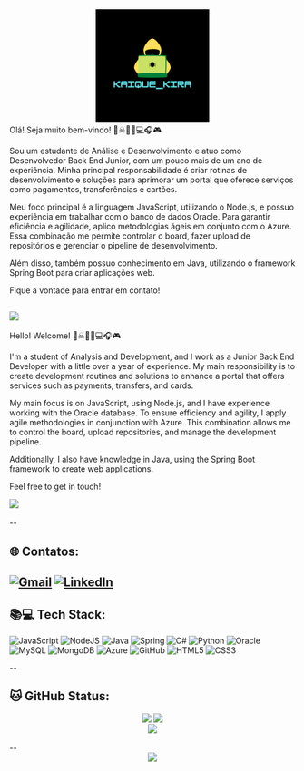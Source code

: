 <div align="center">
<img src ="https://github.com/kaique-kira/TreinamentoSpring/blob/main/imagens/1.png" width="200px"> 
</div>

<div>
Olá! Seja muito bem-vindo! 👾☠🐉🦖💻🎧🎮

Sou um estudante de Análise e Desenvolvimento e atuo como Desenvolvedor Back End Junior, com um pouco mais de um ano de experiência. Minha principal responsabilidade é criar rotinas de desenvolvimento e soluções para aprimorar um portal que oferece serviços como pagamentos, transferências e cartões.

Meu foco principal é a linguagem JavaScript, utilizando o Node.js, e possuo experiência em trabalhar com o banco de dados Oracle. Para garantir eficiência e agilidade, aplico metodologias ágeis em conjunto com o Azure. Essa combinação me permite controlar o board, fazer upload de repositórios e gerenciar o pipeline de desenvolvimento.

Além disso, também possuo conhecimento em Java, utilizando o framework Spring Boot para criar aplicações web.

Fique a vontade para entrar em contato!

##

<p align="rigth">
 <img width="300" src="https://github.com/kaique-kira/kaique-kira/assets/83593559/9c25de69-74e8-4355-a5bf-871616645a84">
</p> Hello! Welcome! 👾☠🐉🦖💻🎧🎮

I'm a student of Analysis and Development, and I work as a Junior Back End Developer with a little over a year of experience. My main responsibility is to create development routines and solutions to enhance a portal that offers services such as payments, transfers, and cards.

My main focus is on JavaScript, using Node.js, and I have experience working with the Oracle database. To ensure efficiency and agility, I apply agile methodologies in conjunction with Azure. This combination allows me to control the board, upload repositories, and manage the development pipeline.

Additionally, I also have knowledge in Java, using the Spring Boot framework to create web applications.

Feel free to get in touch!

<img width="100" src="https://github.com/kaique-kira/kaique-kira/assets/83593559/b573174e-4337-4ece-926d-7ba7586993e3">

</div>

--

## 🌐 Contatos:
 
 [![Gmail](https://img.shields.io/badge/Gmail-D14836?style=for-the-badge&logo=gmail&logoColor=white)](mailto:kaique.d.felipe@gmail.com) [![LinkedIn](https://img.shields.io/badge/linkedin-%230077B5.svg?style=for-the-badge&logo=linkedin&logoColor=white)](https://www.linkedin.com/in/kaique-denobi-felipe/) 
--

## 📚💻 Tech Stack:
![JavaScript](https://img.shields.io/badge/javascript-%23323330.svg?style=for-the-badge&logo=javascript&logoColor=%23F7DF1E) 	![NodeJS](https://img.shields.io/badge/node.js-6DA55F?style=for-the-badge&logo=node.js&logoColor=white) ![Java](https://img.shields.io/badge/java-%23ED8B00.svg?style=for-the-badge&logo=openjdk&logoColor=white) 	![Spring](https://img.shields.io/badge/spring-%236DB33F.svg?style=for-the-badge&logo=spring&logoColor=white) ![C#](https://img.shields.io/badge/c%23-%23239120.svg?style=for-the-badge&logo=c-sharp&logoColor=white) ![Python](https://img.shields.io/badge/python-3670A0?style=for-the-badge&logo=python&logoColor=ffdd54) ![Oracle](https://img.shields.io/badge/Oracle-F80000?style=for-the-badge&logo=oracle&logoColor=white) ![MySQL](https://img.shields.io/badge/mysql-%2300f.svg?style=for-the-badge&logo=mysql&logoColor=white) ![MongoDB](https://img.shields.io/badge/MongoDB-%234ea94b.svg?style=for-the-badge&logo=mongodb&logoColor=white) ![Azure](https://img.shields.io/badge/azure-%230072C6.svg?style=for-the-badge&logo=microsoftazure&logoColor=white) ![GitHub](https://img.shields.io/badge/github-%23121011.svg?style=for-the-badge&logo=github&logoColor=white) ![HTML5](https://img.shields.io/badge/html5-%23E34F26.svg?style=for-the-badge&logo=html5&logoColor=white) ![CSS3](https://img.shields.io/badge/css3-%231572B6.svg?style=for-the-badge&logo=css3&logoColor=white) 

--

## 🐱 GitHub Status:

<div align="center">
 
![](https://github-readme-stats.vercel.app/api?username=kaique-kira&theme=chartreuse-dark&hide_border=false&include_all_commits=true&count_private=true)
![](https://github-readme-streak-stats.herokuapp.com/?user=kaique-kira&theme=chartreuse-dark&hide_border=false)</br>
![](https://github-readme-stats.vercel.app/api/top-langs/?username=kaique-kira&theme=chartreuse-dark&hide_border=false&include_all_commits=true&count_private=true&layout=donut)

</div>
--
<div align="center">
<img width="300" src="https://i2.wp.com/allhtaccess.info/wp-content/uploads/2018/03/programming.gif?fit=1281%2C716&ssl=1" />
</div>
